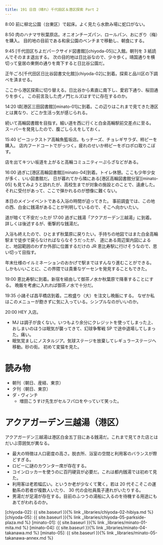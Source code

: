 ```yaml
---
title: 191 日目（晴れ）千代田区＆港区探索 Part 2
---
```


8:00 前に柳北公園（台東区）で起床。よく見たら水飲み場に蛇口がない。

8:50 肉のハナマサ秋葉原店。オニオンチーズパン、ロールパン、おにぎり（梅）を購入。
目的地の目前である和泉公園のベンチまで移動し、朝食にする。

9:45 [千代田区ちよだパークサイド図書館][chiyoda-05]に入館。朝刊を 3 紙読んでそのまま退出する。
次の目的地は日比谷なので、少々歩く。靖国通りを横切って皇居の東側の通りを南下すると日比谷公園だ。

正午ごろ[千代田区日比谷図書文化館][chiyoda-02]に到着。探索と品川区の下調べを済ませる。

ここから港区探索に切り替える。日比谷から素直に南下し、愛宕下通り、桜田通りを歩く。
この前言及した虎ノ門ヒルズはすでに存在するのか。

14:20 頃[港区三田図書館][minato-01]に到着。この辺りはこれまで見てきた港区とは異なり、どこか生活っ気が感じられる。

続いて高輪図書館を目指す。細い道を西に行くと白金高輪駅前交差点に至る。
スーパーを発見したので、腹ごしらえをしておく。

15:40 ピーコックストア高輪魚籃坂店。もっチーズ、チョレギサラダ、柿ピーを購入。
店内フードコートでがっつく。疲れのせいか柿ピーをポロポロ取りこぼす。

店を出てキツい坂道を上がると高輪コミュニティーぷらざなどがある。

16:00 過ぎに[港区高輪図書館][minato-04]到着。トイレ休憩。ここも少年少女が多く、いい図書館だ。
日が暮れてから隣にある[港区高輪図書館分室][minato-05] も見てみようと訪れたが、高校生までが対象の施設とのことで、遠慮した。
それに受付があって、ここで弾かれるのが想像に難くない。

本日のメインイベントである入浴の時間が迫ってきた。
事前調査では、この地の西、白金に銭湯があることが判明しているので、そこへ向かいたい。

道が暗くて不安だったが 17:00 過ぎに銭湯「アクアガーデン三越湯」に到着。
詳しくは後述するが、衝撃的な銭湯だ。

入浴も終えたので、ひとまず秋葉原に戻りたい。手持ちの地図ではまた白金高輪駅まで徒歩で戻らなければならなそうだったが、
道にある周辺案内図によると、地図範囲のわずか外部に位置するだけの JR 恵比寿駅に行けそうなので、思い切って目指す。

年末仕様のイルミネーションのおかげで駅まではすんなり進むことができる。
しかもいいことに、この界隈では貴重なゲーセンを発見することもできた。

19:00 恵比寿駅に到着。新宿を経由して御茶ノ水か秋葉原で降車することにする。
晩飯を考慮に入れれば御茶ノ水で十分だ。

19:35 小諸そば昌平橋店到着。二枚盛り（大）を注文し晩飯にする。
なぜか私はこのメニューが飽きずに気に入っている。シンプルなのがいいのか。

20:00 HEY 入店。
* MJ は調子が良くない。いつもより余分にクレジットを使ってしまった上、
  おしまいのほうは眠気が襲ってきて、幻球争奪戦 SP で途中退場してしまった。痛い。
* 眠気覚ましにノスタルジア。気球ステージを放棄してレギュラーステージへ移動。砂の街。
  初めて変猫を見た。

# 読み物

* 朝刊（朝日、産経、東京）
* 夕刊（朝日、東京）
* ダ・ヴィンチ
  * 増田こうすけ先生がセルフパロをやっていて笑った。

# アクアガーデン三越湯（港区）

アクアガーデン三越湯は港区白金五丁目にある銭湯だ。これまで見てきた店とはだいぶ雰囲気が異なる。

* 最大の特徴は人口密度の高さ。脱衣所、浴室の空間と利用客のバランスが際どすぎる。
* ロビーに謎のカウンター席が存在する。
* コインロッカーを使うのに百円硬貨が必要だ。これは都内銭湯では初めて見た。
* 利用客は老若幅広い。というか老が少なくて驚く。若は 20 代そこそこの運動系の若者が複数人いたり、
  30 代の会社員風子連れがいたりする。
* 男湯だが足湯が存在する。目前のふつうの湯船に入るのを待機する用途にもあてがわれるのか。

[chiyoda-02]: {{ site.baseurl }}{% link _libraries/chiyoda-02-hibiya.md %}
[chiyoda-05]: {{ site.baseurl }}{% link _libraries/chiyoda-05-parkside-plaza.md %}
[minato-01]: {{ site.baseurl }}{% link _libraries/minato-01-mita.md %}
[minato-04]: {{ site.baseurl }}{% link _libraries/minato-04-takanawa.md %}
[minato-05]: {{ site.baseurl }}{% link _libraries/minato-05-takanawa-annex.md %}
